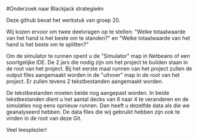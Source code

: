 #Onderzoek naar Blackjack strategieën

Deze github bevat het werkstuk van groep 20.

Wij kozen ervoor om twee deelvragen op te stellen: "Welke totaalwaarde van het hand is het beste om te standen?"
en "Welke totaalwaarde van het hand is het beste om te splitten?"

Om de simulator te runnen opent u de "Simulator" map in Netbeans of een soortgelijke IDE. De 2 jars die nodig zijn om het project te builden staan in de root van het project. Bij het eerste maal runnen van het project zullen de output files aangemaakt worden in de "uitvoer" map in de root van het project. Er zullen tevens 2 tekstbestanden aangemaakt worden.

De tekstbestanden moeten beide nog aangepast worden. In beide tekstbestanden dient u het aantal decks van 6 naar 4 te veranderen en de simulaties nog eens opnieuw runnen. Dan heeft u dezelfde data als die we geanalyseerd hebben. De data files die wij gebruikt hebben zijn ook te vinden in de root van deze Git.

Veel leesplezier!
